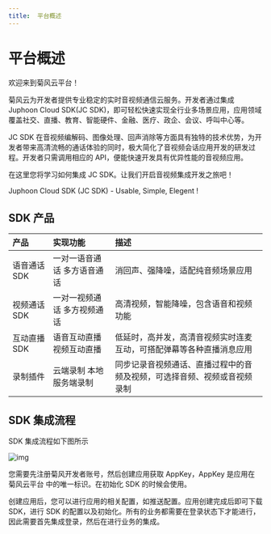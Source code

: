 ```yaml
---
title:  平台概述
---
```

# 平台概述

欢迎来到菊风云平台！

菊风云为开发者提供专业稳定的实时音视频通信云服务。开发者通过集成 Juphoon Cloud SDK(JC SDK)，即可轻松快速实现全行业多场景应用，应用领域覆盖社交、直播、教育、智能硬件、金融、医疗、政企、会议、呼叫中心等。

JC SDK 在音视频编解码、图像处理、回声消除等方面具有独特的技术优势，为开发者带来高清流畅的通话体验的同时，极大简化了音视频会话应用开发的研发过程。开发者只需调用相应的 API，便能快速开发具有优异性能的音视频应用。

在这里您将学习如何集成 JC SDK。让我们开启音视频集成开发之旅吧！

Juphoon Cloud SDK (JC SDK) - Usable, Simple, Elegent !

## SDK 产品

| 产品         | 实现功能                    | 描述                                                         |
| :----------- | :-------------------------- | :----------------------------------------------------------- |
| 语音通话 SDK | 一对一语音通话 多方语音通话 | 消回声、强降噪，适配纯音频场景应用                           |
| 视频通话 SDK | 一对一视频通话 多方视频通话 | 高清视频，智能降噪，包含语音和视频功能                       |
| 互动直播 SDK | 语音互动直播 视频互动直播   | 低延时，高并发，高清音视频实时连麦互动，可搭配弹幕等各种直播消息应用 |
| 录制插件     | 云端录制 本地服务端录制     | 同步记录音视频通话、直播过程中的音频及视频，可选择音频、视频或音视频录制 |

## SDK 集成流程

SDK 集成流程如下图所示

![img](/style/images/document/index/sdkflow@2x.png)

您需要先注册菊风开发者账号，然后创建应用获取 AppKey，AppKey 是应用在 菊风云平台 中的唯一标识。在初始化 SDK 的时候会使用。

创建应用后，您可以进行应用的相关配置，如推送配置。应用创建完成后即可下载 SDK，进行 SDK 的配置以及初始化。所有的业务都需要在登录状态下才能进行，因此需要首先集成登录，然后在进行业务的集成。
